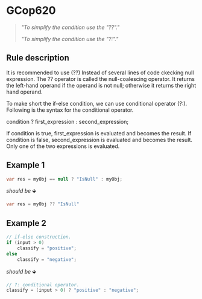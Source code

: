 # GCop620

> *"To simplify the condition use the "??"."*
>
> *"To simplify the condition use the "?:"."*

## Rule description
It is recommended to use (??) Instead of several lines of code ckecking null expression. The ?? operator is called the null-coalescing operator. It returns the left-hand operand if the operand is not null; otherwise it returns the right hand operand.

To make short the if-else condition, we can use conditional operator (?:). Following is the syntax for the conditional operator.


condition ? first_expression : second_expression;  

If condition is true, first_expression is evaluated and becomes the result. If condition is false, second_expression is evaluated and becomes the result. Only one of the two expressions is evaluated.

## Example 1
```csharp
var res = myObj == null ? "IsNull" : myObj;
```
*should be* 🡻

```csharp
var res = myObj ?? "IsNull"
```
 
## Example 2
```csharp
// if-else construction.  
if (input > 0)  
    classify = "positive";  
else  
    classify = "negative";  
```
*should be* 🡻

```csharp
// ?: conditional operator.  
classify = (input > 0) ? "positive" : "negative";
```
 